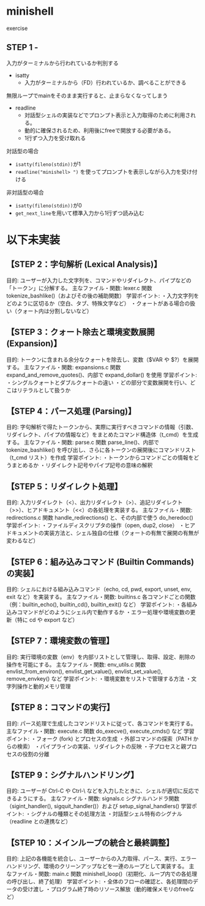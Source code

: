# minishell

exercise

## STEP 1 - 

入力がターミナルから行われているか判別する
- isatty
  - 入力がターミナルから（FD）行われているか、調べることができる

無限ループでmainをそのまま実行すると、止まらなくなってしまう

- readline
  - 対話型シェルの実装などでプロンプト表示と入力取得のために利用される。
  - 動的に確保されるため、利用後にfreeで開放する必要がある。
  - 1行ずつ入力を受け取れる

対話型の場合

- ```isatty(fileno(stdin))```が1
- ```readline("minishell> ")``` を使ってプロンプトを表示しながら入力を受け付ける

非対話型の場合

- ```isatty(fileno(stdin))```が0
- ```get_next_line```を用いて標準入力から1行ずつ読み込む


# 以下未実装

## 【STEP 2：字句解析 (Lexical Analysis)】

目的:
ユーザーが入力した文字列を、コマンドやリダイレクト、パイプなどの「トークン」に分解する。
主なファイル・関数:
lexer.c
関数 tokenize_bashlike()（およびその後の補助関数）
学習ポイント:
・入力文字列をどのように区切るか（空白、タブ、特殊文字など）
・クォートがある場合の扱い（クォート内は分割しないなど）

## 【STEP 3：クォート除去と環境変数展開 (Expansion)】

目的:
トークンに含まれる余分なクォートを除去し、変数（$VAR や $?）を展開する。
主なファイル・関数:
expansions.c
関数 expand_and_remove_quotes()、内部で expand_dollar() を使用
学習ポイント:
・シングルクォートとダブルクォートの違い
・どの部分で変数展開を行い、どこはリテラルとして扱うか

## 【STEP 4：パース処理 (Parsing)】

目的:
字句解析で得たトークンから、実際に実行すべきコマンドの情報（引数、リダイレクト、パイプの情報など）をまとめたコマンド構造体（t_cmd）を生成する。
主なファイル・関数:
parse.c
関数 parse_line()、内部で tokenize_bashlike() を呼び出し、さらに各トークンの展開後にコマンドリスト（t_cmd リスト）を作成
学習ポイント:
・トークンからコマンドごとの情報をどうまとめるか
・リダイレクト記号やパイプ記号の意味の解釈

## 【STEP 5：リダイレクト処理】

目的:
入力リダイレクト（<）、出力リダイレクト（>）、追記リダイレクト（>>）、ヒアドキュメント（<<）の各処理を実装する。
主なファイル・関数:
redirections.c
関数 handle_redirections() と、その内部で使う do_heredoc()
学習ポイント:
・ファイルディスクリプタの操作（open, dup2, close）
・ヒアドキュメントの実装方法と、シェル独自の仕様（クォートの有無で展開の有無が変わるなど）

## 【STEP 6：組み込みコマンド (Builtin Commands) の実装】

目的:
シェルにおける組み込みコマンド（echo, cd, pwd, export, unset, env, exit など）を実装する。
主なファイル・関数:
builtins.c
各コマンドごとの関数（例：builtin_echo(), builtin_cd(), builtin_exit() など）
学習ポイント:
・各組み込みコマンドがどのようにシェル内で動作するか
・エラー処理や環境変数の更新（特に cd や export など）

## 【STEP 7：環境変数の管理】

目的:
実行環境の変数（env）を内部リストとして管理し、取得、設定、削除の操作を可能にする。
主なファイル・関数:
env_utils.c
関数 envlist_from_environ(), envlist_get_value(), envlist_set_value(), remove_envkey() など
学習ポイント:
・環境変数をリストで管理する方法
・文字列操作と動的メモリ管理

## 【STEP 8：コマンドの実行】

目的:
パース処理で生成したコマンドリストに従って、各コマンドを実行する。
主なファイル・関数:
execute.c
関数 do_execve(), execute_cmds() など
学習ポイント:
・フォーク (fork) とプロセスの生成
・外部コマンドの探索（PATH からの検索）
・パイプラインの実装、リダイレクトの反映
・子プロセスと親プロセスの役割の分離

## 【STEP 9：シグナルハンドリング】

目的:
ユーザーが Ctrl-C や Ctrl-\ などを入力したときに、シェルが適切に反応できるようにする。
主なファイル・関数:
signals.c
シグナルハンドラ関数（sigint_handler(), sigquit_handler()）および setup_signal_handlers()
学習ポイント:
・シグナルの種類とその処理方法
・対話型シェル特有のシグナル（readline との連携など）

## 【STEP 10：メインループの統合と最終調整】

目的:
上記の各機能を統合し、ユーザーからの入力取得、パース、実行、エラーハンドリング、環境のクリーンアップなどを一連のループとして実装する。
主なファイル・関数:
main.c
関数 minishell_loop()（初期化、ループ内での各処理の呼び出し、終了処理）
学習ポイント:
・全体のフローの確認と、各処理間のデータの受け渡し
・プログラム終了時のリソース解放（動的確保メモリのfreeなど）